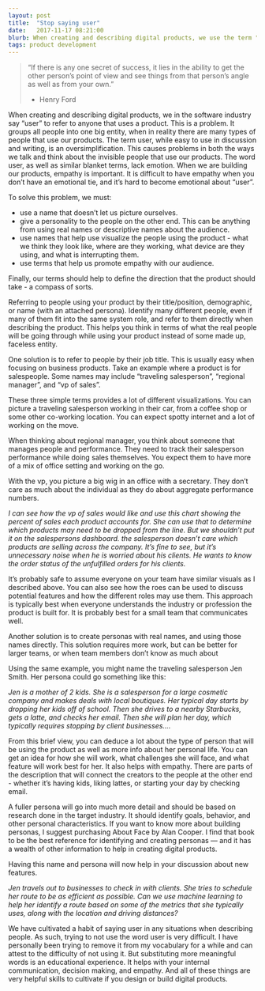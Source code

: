 ```yaml
---
layout: post
title:  "Stop saying user"
date:   2017-11-17 08:21:00
blurb: When creating and describing digital products, we use the term "user" too much and it's a problem. Substituting a more meaningful term helps with your internal communication, decision making, and empathy.
tags: product development
---
```


> “If there is any one secret of success, it lies in the ability to get the other person’s point of view and see things from that person’s angle as well as from your own.”
> 
> - Henry Ford

When creating and describing digital products, we in the software industry say “user” to refer to anyone that uses a product. This is a problem. It groups all people into one big entity, when in reality there are many types of people that use our products. The term user, while easy to use in discussion and writing, is an oversimplification. This causes problems in both the ways we talk and think about the invisible people that use our products. The word user, as well as similar blanket terms, lack emotion. When we are building our products, empathy is important. It is difficult to have empathy when you don’t have an emotional tie, and it’s hard to become emotional about “user”.

To solve this problem, we must:

- use a name that doesn’t let us picture ourselves.
- give a personality to the people on the other end. This can be anything from using real names or descriptive names about the audience.
- use names that help use visualize the people using the product - what we think they look like, where are they working, what device are they using, and what is interrupting them.
- use terms that help us promote empathy with our audience.

Finally, our terms should help to define the direction that the product should take - a compass of sorts.

Referring to people using your product by their title/position, demographic, or name (with an attached persona). Identify many different people, even if many of them fit into the same system role, and refer to them directly when describing the product. This helps you think in terms of what the real people will be going through while using your product  instead of some made up, faceless entity.

One solution is to refer to people by their job title. This is usually easy when focusing on business products. Take an example where a product is for salespeople. Some names may include “traveling salesperson”, “regional manager”, and “vp of sales”.

These three simple terms provides a lot of different visualizations. You can picture a traveling salesperson working in their car, from a coffee shop or some other co-working location. You can expect spotty internet and a lot of working on the move.

When thinking about regional manager, you think about someone that manages people and performance. They need to track their salesperson performance while doing sales themselves. You expect them to have more of a mix of office setting and working on the go.

With the vp, you picture a big wig in an office with a secretary. They don’t care as much about the individual as they do about aggregate performance numbers.

*I can see how the vp of sales would like and use this chart showing the percent of sales each product accounts for. She can use that to determine which products may need to be dropped from the line. But we shouldn’t put it on the salespersons dashboard. the salesperson doesn’t care which products are selling across the company. It’s fine to see, but it’s unnecessary noise when he is worried about his clients. He wants to know the order status of the unfulfilled orders for his clients.*

It’s probably safe to assume everyone on your team have similar visuals as I described above. You can also see how the roes can be used to discuss potential features and how the different roles may use them. This approach is typically best when everyone understands the industry or profession the product is built for. It is probably best for a small team that communicates well.

Another solution is to create personas with real names, and using those names directly. This solution requires more work, but can be better for larger teams, or when team members don’t know as much about

Using the same example, you might name the traveling salesperson Jen Smith. Her persona could go something like this:

*Jen is a mother of 2 kids. She is a salesperson for a large cosmetic company and makes deals with local boutiques. Her typical day starts by dropping her kids off of school. Then she drives to a nearby Starbucks, gets a latte, and checks her email. Then she will plan her day, which typically requires stopping by client businesses....*

From this brief view, you can deduce a lot about the type of person that will be using the product as well as more info about her personal life. You can get an idea for how she will work, what challenges she will face, and what feature will work best for her. It also helps with empathy. There are parts of the description that will connect the creators to the people at the other end - whether it’s having kids, liking lattes, or starting your day by checking email.

A fuller persona will go into much more detail and should be based on research done in the target industry. It should identify goals, behavior, and other personal characteristics. If you want to know more about building personas, I suggest purchasing About Face by Alan Cooper. I find that book to be the best reference for identifying and creating personas — and it has a wealth of other information to help in creating digital products.

Having this name and persona will now help in your discussion about new features.

*Jen travels out to businesses to check in with clients. She tries to schedule her route to be as efficient as possible. Can we use machine learning to help her identify a route based on some of the metrics that she typically uses, along with the location and driving distances?*

We have cultivated a habit of saying user in any situations when describing people. As such, trying to not use the word user is very difficult. I have personally been trying to remove it from my vocabulary for a while and can attest to the difficulty of not using it. But substituting more meaningful words is an educational experience. It helps with your internal communication, decision making, and empathy. And all of these things are very helpful skills to cultivate if you design or build digital products.